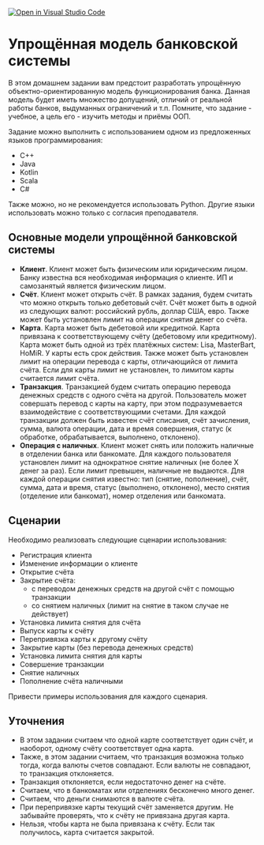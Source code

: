 [![Open in Visual Studio Code](https://classroom.github.com/assets/open-in-vscode-c66648af7eb3fe8bc4f294546bfd86ef473780cde1dea487d3c4ff354943c9ae.svg)](https://classroom.github.com/online_ide?assignment_repo_id=7966359&assignment_repo_type=AssignmentRepo)
# Упрощённая модель банковской системы

В этом домашнем задании вам предстоит разработать упрощённую 
объектно-ориентированную модель функционирования банка.
Данная модель будет иметь множество допущений, отличий от реальной работы банков,
выдуманных ограничений и т.п. Помните, что задание - учебное,
а цель его - изучить методы и приёмы ООП.

Задание можно выполнить с использованием одном из предложенных 
языков программирования:

- C++
- Java
- Kotlin
- Scala
- C#

Также можно, но не рекомендуется использовать Python.
Другие языки использовать можно только с согласия преподавателя.

## Основные модели упрощённой банковской системы

- **Клиент**. Клиент может быть физическим или юридическим лицом.
Банку известна вся необходимая информация о клиенте. ИП и самозанятый является
физическим лицом. 
- **Счёт**. Клиент может открыть счёт. В рамках задания, будем считать что
можно открыть только дебетовый счёт. Счёт может быть в одной из следующих валют: 
российский рубль, доллар США, евро. Также может быть установлен лимит на операции 
снятия денег со счёта.
- **Карта**. Карта может быть дебетовой или кредитной. Карта привязана к соответствующему
счёту (дебетовому или кредитному). Карта может быть одной из трёх платёжных систем:
Lisa, MasterBart, HoMiR. У карты есть срок действия. Также может быть установлен
лимит на операции перевода с карты, отличающийся от лимита счёта. Если для карты
лимит не установлен, то лимитом карты считается лимит счёта.
- **Транзакция**. Транзакцией будем считать операцию перевода денежных средств
с одного счёта на другой. Пользователь может совершать перевод с карты на карту,
при этом подразумевается взаимодействие с соответствующими счетами. Для каждой
транзакции должен быть известен счёт списания, счёт зачисления, сумма, 
валюта операции, дата и время совершения, статус (к обработке, обрабатывается, 
выполнено, отклонено).
- **Операция с наличных**. Клиент может снять или положить наличные в отделении
банка или банкомате. Для каждого пользователя установлен лимит на однократное 
снятие наличных (не более X денег за раз). Если лимит превышен, наличные 
не выдаются. Для каждой операции снятия известно: тип (снятие, пополнение), счёт, 
сумма, дата и время, статус (выполнено, отклонено), место снятия 
(отделение или банкомат), номер отделения или банкомата. 

## Сценарии

Необходимо реализовать следующие сценарии использования:

- Регистрация клиента
- Изменение информации о клиенте
- Открытие счёта
- Закрытие счёта:
  - с переводом денежных средств на другой счёт с помощью транзакции
  - со снятием наличных (лимит на снятие в таком случае не действует)
- Установка лимита снятия для счёта
- Выпуск карты к счёту
- Перепривязка карты к другому счёту
- Закрытие карты (без перевода денежных средств)
- Установка лимита снятия для карты
- Совершение транзакции
- Снятие наличных
- Пополнение счёта наличными

Привести примеры использования для каждого сценария.

## Уточнения
- В этом задании считаем что одной карте соответствует один счёт, и наоборот,
одному счёту соответствует одна карта.
- Также, в этом задании считаем, что транзакция возможна только тогда, когда 
валюты счетов совпадают. Если валюты не совпадают, то транзакция отклоняется.
- Транзакция отклоняется, если недостаточно денег на счёте.
- Считаем, что в банкоматах или отделениях бесконечно много денег.
- Считаем, что деньги снимаются в валюте счёта.
- При перепривязке карты текущий счёт заменяется другим. Не забывайте проверять,
что к счёту не привязана другая карта.
- Нельзя, чтобы карта не была привязана к счёту. Если так получилось, карта 
считается закрытой.

